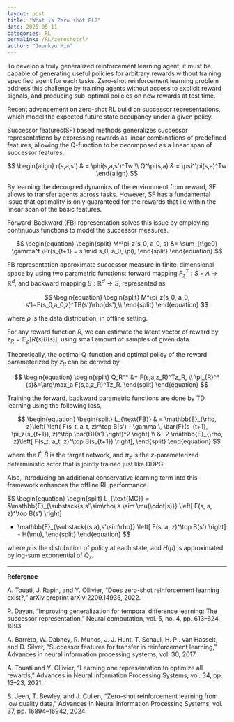 ```yaml
---
layout: post
title: "What is Zero shot RL?"
date: 2025-05-11
categories: RL
permalink: /RL/zeroshotrl/
author: "Joonkyu Min"
---
```


To develop a truly generalized reinforcement learning agent, it must be capable of generating useful policies for arbitrary rewards without training specified agent for each tasks.
Zero-shot reinforcement learning problem address this challenge by training agents without access to explicit reward signals, and producing sub-optimal policies on new rewards at test time.

Recent advancement on zero-shot RL build on successor representations, which model the expected future state occupancy under a given policy.

Successor features(SF) based methods generalizes successor representations by expressing rewards as linear combinations of predefined features, allowing the Q-function to be decomposed as a linear span of successor features.

$$
\begin{align}
r(s,a,s') & = \phi(s,a,s')^Tw \\
Q^\pi(s,a) & = \psi^\pi(s,a)^Tw
\end{align}
$$

By learning the decoupled dynamics of the environment from reward, SF allows to transfer agents across tasks.
However, SF has a fundamental issue that optimality is only guaranteed for the rewards that lie within the linear span of the basic features.

Forward-Backward (FB) representation solves this issue by employing continuous functions to model the successor measures.

$$
\begin{equation}
\begin{split}
M^\pi_z(s_0, a_0, s) &= \sum_{t\ge0} \gamma^t \Pr(s_{t+1} = s \mid s_0, a_0, \pi),
\end{split}
\end{equation}
$$

FB representation approximate successor measure in finite-dimensional space by using two parametric functions: forward mapping $F_{z}^T: S\times A\to \mathbb{R}^d$, 
and backward mapping $B: \mathbb{R}^d\to S$, represented as 

$$
\begin{equation}
\begin{split}
M^\pi_z(s_0, a_0, s')=F(s_0,a_0,z)^TB(s')\rho(ds'),\\
\end{split}
\end{equation}
$$

where $\rho$ is the data distribution, in offline setting.

For any reward function $R$, 
we can estimate the latent vector of reward by $z_R =\mathbb{E}_\rho[R(s)B(s)]$, using small amount of samples of given data.

Theoretically, the optimal Q-function and optimal policy of the reward parameterized by $z_R$ can be derived by 

$$
\begin{equation}
    \begin{split}
        Q_R^* &= F(s,a,z_R)^Tz_R, \\
        \pi_{R}^*(s)&=\arg\max_a  F(s,a,z_R)^Tz_R.
    \end{split}
\end{equation}
$$

Training the forward, backward parametric functions are done by TD learning using the following loss,

$$
\begin{equation}
\begin{split}
L_{\text{FB}} & = \mathbb{E}_{\rho, z}\left[ \left( F(s_t, a_t, z)^\top B(s') - \gamma \, \bar{F}(s_{t+1}, \pi_z(s_{t+1}), z)^\top \bar{B}(s') \right)^2 \right] \\
&- 2 \mathbb{E}_{\rho, z}\left[ F(s_t, a_t, z)^\top B(s_{t+1}) \right],
\end{split}
\end{equation}
$$

where the $\bar{F}, \bar{B}$ is the target network, and $\pi_z$ is the $z$-parameterized deterministic actor that is jointly trained just like DDPG.

Also, introducing an additional conservative learning term into this framework enhances the offline RL performance.

$$
\begin{equation}
\begin{split}
    L_{\text{MC}} = 
&\mathbb{E}_{\substack{s,s'\sim\rho\\ a \sim \mu(\cdot|s)}}
\left[ F(s, a, z)^\top B(s') \right] 
- \mathbb{E}_{\substack{(s,a),s'\sim\rho}}
\left[ F(s, a, z)^\top B(s') \right] - H(\mu),
\end{split}
\end{equation}
$$

where $\mu$ is the distribution of policy at each state, 
and $H(\mu)$ is approximated by log-sum exponential of $Q_z$.


---
**Reference**

A. Touati, J. Rapin, and Y. Ollivier, “Does zero-shot reinforcement learning exist?,” arXiv preprint arXiv:2209.14935, 2022.

P. Dayan, “Improving generalization for temporal difference learning: The successor representation,” Neural computation, vol. 5, no. 4,
pp. 613–624, 1993.

A. Barreto, W. Dabney, R. Munos, J. J. Hunt, T. Schaul, H. P . van Hasselt, and D. Silver, “Successor features for transfer in reinforcement learning,” Advances in neural information processing systems, vol. 30, 2017.

A. Touati and Y. Ollivier, “Learning one representation to optimize all rewards,” Advances in Neural Information Processing Systems, vol. 34, pp. 13–23, 2021.

S. Jeen, T. Bewley, and J. Cullen, “Zero-shot reinforcement learning from low quality data,” Advances in Neural Information Processing Systems, vol. 37, pp. 16894–16942, 2024.